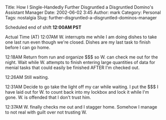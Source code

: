 Title: How I Single-Handedly Further Disgruntled a Disgruntled Domino's Assistant Manager
Date: 2002-06-02 3:45
Author: mark
Category: Personal
Tags: nostalgia
Slug: further-disgruntled-a-disgruntled-dominos-manager


Scheduled end of shift **12:00AM PST**

Actual Time (AT)
12:07AM W. interrupts me while I am doing dishes to take one last run even though we're closed. Dishes are my last task to finish before I can go home.

12:18AM Return from run and organize $$$ so W. can check me out for the night. Wait while W. attempts to finish entering large quantities of data for menial tasks that could easily be finished AFTER I'm checked out.

12:26AM Still waiting.

12:31AM Decide to go take the light off my car while waiting. I put the $$$ I have laid out for W. to count back into my lockbox and lock it while I'm gone. W. is offended that I don't trust him. 

12:37AM W. finally checks me out and I stagger home. Somehow I manage to not real with guilt over not trusting W.
